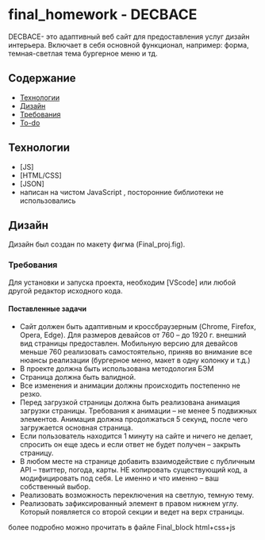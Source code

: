 # final_homework - DECBACE

DECBACE- это адаптивный веб сайт для предоставления услуг дизайн интерьера. Включает в себя основной функционал, например: форма, темная-светлая тема бургерное меню и тд.

## Содержание
- [Технологии](#технологии)
- [Дизайн](#дизайн)
- [Требования](#требования)
- [To-do](#to-do)


## Технологии
- [JS]
- [HTML/CSS]
- [JSON]
- написан на чистом JavaScript , посторонние библиотеки не использовались 

## Дизайн
 Дизайн был создан по макету фигма  (Final_proj.fig).

### Требования
Для установки и запуска проекта, необходим [VScode] или любой другой редактор исходного кода.

#### Поставленные задачи

- Сайт должен быть адаптивным и кроссбраузерным (Chrome, Firefox, 
Opera, Edge). Для размеров девайсов от 760 – до 1920 г. внешний вид
страницы предоставлен. Мобильную версию для девайсов меньше 760 
реализовать самостоятельно, приняв во внимание все нюансы
реализации (бургерное меню, макет в одну колонку и т.д.)
- В проекте должна быть использована методология БЭМ
- Страница должна быть валидной.
- Все изменения и анимации должны происходить постепенно не резко.
- Перед загрузкой страницы должна быть реализована анимация загрузки
страницы. Требования к анимации – не менее 5 подвижных элементов. 
Анимация должна продолжаться 5 секунд, после чего загружается
основная страница.
- Если пользователь находится 1 минуту на сайте и ничего не делает, 
спросить он еще здесь и если ответ не будет получен – закрыть страницу.
- В любом месте на странице добавить взаимодействие с публичным API 
– твиттер, погода, карты. НЕ копировать существующий код, а
модифицировать под себя. Lе именно и что именно – ваш собственный
выбор.
- Реализовать возможность переключения на светлую, темную тему.
- Реализовать зафиксированный элемент в правом нижнем углу. Который
появляется со второй секции и ведет на верх страницы.

более подробно можно прочитать в файле Final_block html+css+js


